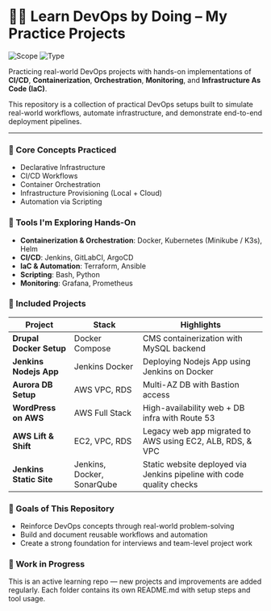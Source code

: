 # 👨‍💻 Learn DevOps by Doing – My Practice Projects

![Scope](https://img.shields.io/badge/Scope-Learning-steelblue?style=for-the-badge)
![Type](https://img.shields.io/badge/Type-Practice_Projects-blueviolet?style=for-the-badge)

Practicing real-world DevOps projects with hands-on implementations of **CI/CD**, **Containerization**, **Orchestration**, **Monitoring**, and **Infrastructure As Code (IaC)**.

This repository is a collection of practical DevOps setups built to simulate real-world workflows, automate infrastructure, and demonstrate end-to-end deployment pipelines.

---

### 🧠 Core Concepts Practiced

- Declarative Infrastructure
- CI/CD Workflows
- Container Orchestration
- Infrastructure Provisioning (Local + Cloud)
- Automation via Scripting


### 🧰 Tools I'm Exploring Hands-On

- **Containerization & Orchestration**: Docker, Kubernetes (Minikube / K3s), Helm
- **CI/CD**: Jenkins, GitLabCI, ArgoCD
- **IaC & Automation**: Terraform, Ansible
- **Scripting**: Bash, Python
- **Monitoring**: Grafana, Prometheus


### 🧪 Included Projects

| Project                 | Stack          | Highlights                                                 |
|-------------------------|----------------|------------------------------------------------------------|
| **Drupal Docker Setup** | Docker Compose | CMS containerization with MySQL backend                    |
| **Jenkins Nodejs App**  | Jenkins Docker | Deploying Nodejs App using Jenkins on Docker               |
| **Aurora DB Setup**     | AWS VPC, RDS   | Multi-AZ DB with Bastion access                            |
| **WordPress on AWS**    | AWS Full Stack | High-availability web + DB infra with Route 53             |
| **AWS Lift & Shift**    | EC2, VPC, RDS  | Legacy web app migrated to AWS using EC2, ALB, RDS, & VPC  |
| **Jenkins Static Site** | Jenkins, Docker, SonarQube | Static website deployed via Jenkins pipeline with code quality checks |



### 🎯 Goals of This Repository

- Reinforce DevOps concepts through real-world problem-solving
- Build and document reusable workflows and automation
- Create a strong foundation for interviews and team-level project work


### 🚧 Work in Progress

This is an active learning repo — new projects and improvements are added regularly.
Each folder contains its own README.md with setup steps and tool usage.
